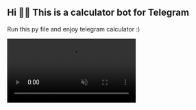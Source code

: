 ## Hi 👋🏻 This is a calculator bot for Telegram

Run this py file and enjoy telegram calculator :)

<video autoplay muted>
  <source src="https://telegra.ph/file/17c4cd866467f8d668510.mp4" type="video/mp4">
  </video>
